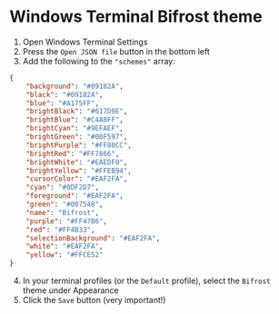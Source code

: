 # Windows Terminal Bifrost theme

1. Open Windows Terminal Settings
2. Press the `Open JSON file` button in the bottom left
3. Add the following to the `"schemes"` array:

```json
{
    "background": "#09182A",
    "black": "#09182A",
    "blue": "#A175FF",
    "brightBlack": "#617D9E",
    "brightBlue": "#C4A8FF",
    "brightCyan": "#9EFAEF",
    "brightGreen": "#00F597",
    "brightPurple": "#FF80CC",
    "brightRed": "#FF7866",
    "brightWhite": "#EAEDF0",
    "brightYellow": "#FFEB94",
    "cursorColor": "#EAF2FA",
    "cyan": "#0DF2D7",
    "foreground": "#EAF2FA",
    "green": "#007548",
    "name": "Bifrost",
    "purple": "#FF47B6",
    "red": "#FF4B33",
    "selectionBackground": "#EAF2FA",
    "white": "#EAF2FA",
    "yellow": "#FFCE52"
}
```

4. In your terminal profiles (or the `Default` profile), select the `Bifrost` theme under Appearance
5. Click the `Save` button (very important!)

